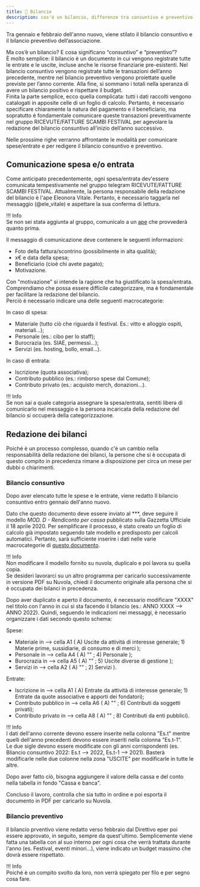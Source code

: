 ```yaml
---
title: 🏦 Bilancio
description: cos'è un bilancio, differenze tra consuntivo e preventivo, modulo di compilazione
---
```


Tra gennaio e febbraio dell'anno nuovo, viene stilato il bilancio consuntivo e il bilancio preventivo dell’associazione.

Ma cos’è un bilancio? E cosa significano “consuntivo” e “preventivo”?  
È molto semplice: il bilancio è un documento in cui vengono registrate tutte le entrate e le uscite, incluse anche le risorse finanziarie pre-esistenti. Nel bilancio consuntivo vengono registrate tutte le transazioni dell’anno precedente, mentre nel bilancio preventivo vengono proiettate quelle previste per l’anno corrente. Alla fine, si sommano i totali nella speranza di avere un bilancio positivo e rispettare il budget.  
Finita la parte semplice, ecco quella complicata: tutti i dati raccolti vengono catalogati in apposite celle di un foglio di calcolo. Pertanto, è necessario specificare chiaramente la natura del pagamento e il beneficiario, ma sopratutto è fondamentale comunicare queste transazioni preventivamente nel gruppo RICEVUTE/FATTURE SCAMBI FESTIVAL per agevolare la redazione del bilancio consuntivo all’inizio dell’anno successivo.

Nelle prossime righe verranno affrontante le modalità per comunicare spese/entrate e per redigere il bilancio consuntivo e preventivo.

## Comunicazione spesa e/o entrata

Come anticipato precedentemente, ogni spesa/entrata dev'essere comunicata tempestivamente nel gruppo telegram RICEVUTE/FATTURE SCAMBI FESTIVAL. Attualmente, la persona responsabile della redazione del bilancio è l'ape Eleonora Vitale. Pertanto, è necessario taggarla nel messaggio (@ele_vitale) e aspettare la sua conferma di lettura.

!!! Info  
Se non sei statə aggiuntə al gruppo, comunicalo a un [ape](https://manuale.scambi.org/staff/teams/#api) che provvederà quanto prima.

Il messaggio di comunicazione deve contenere le seguenti informazioni:

* Foto della fattura/scontrino (possibilmente in alta qualità);
* x€ e data della spesa;
* Beneficiario (cioè chi avete pagato);
* Motivazione.

Con "motivazione" si intende la ragione che ha giustificato la spesa/entrata. Comprendiamo che possa essere difficile categorizzare, ma è fondamentale per facilitare la redazione del bilancio.  
Perciò è necessario indicare una delle seguenti macrocategorie:

In caso di spesa:

* Materiale (tutto ciò che riguarda il festival. Es.: vitto e alloggio ospiti, materiali...);
* Personale (es.: cibo per lo staff);
* Burocrazia (es. SIAE, permessi...);
* Servizi (es. hosting, bollo, email...).

In caso di entrata:

* Iscrizione (quota associativa);
* Contributo pubblico (es.: rimborso spese dal Comune);
* Contributo privato (es.: acquisto merch, donazioni...).

!!! Info  
Se non sai a quale categoria assegnare la spesa/entrata, sentiti liberə di comunicarlo nel messaggio e la persona incaricata della redazione del bilancio si occuperà della categorizzazione.

## Redazione dei bilanci

Poiché è un processo complesso, quando c'è un cambio nella responsabilità della redazione dei bilanci, la persone che si è occupata di questo compito in precedenza rimane a disposizione per circa un mese per dubbi o chiarimenti.

### Bilancio consuntivo

Dopo aver elencato tutte le spese e le entrate, viene redatto Il bilancio consuntivo entro gennaio dell'anno nuovo.

Dato che questo documento deve essere inviato al \*\*\*, deve seguire il modello *MOD. D - Rendiconto per cassa* pubblicato sulla Gazzetta Ufficiale il 18 aprile 2020. Per semplificare il processo, è stato creato un foglio di calcolo già impostato seguendo tale modello e predisposto per calcoli automatici. Pertanto, sarà sufficiente inserire i dati nelle varie macrocategorie di [questo documento](https://nuvola.scambi.org/s/SSxFKD8T8cA2GYY).

!!! Info  
Non modificare il modello fornito su nuvola, duplicalo e poi lavora su quella copia.  
Se desideri lavorarci su un altro programma per caricarlo successivamente in versione PDF su Nuvola, chiedi il documento originale alla persona che si è occupata dei bilanci in precedenza.

Dopo aver duplicato e aperto il documento, è necessario modificare "XXXX" nel titolo con l'anno in cui si sta facendo il bilancio (es.: ANNO XXXX --> ANNO 2022). Quindi, seguendo le indicazioni nei messaggi, è necessario organizzare i dati secondo questo schema:

Spese:

* Materiale in --> cella A1 ( A) Uscite da attività di interesse generale; 1) Materie prime, sussidiarie, di consumo e di merci );
* Personale in --> cella A4 ( A) "" ; 4) Personale );
* Burocrazia in --> cella A5 ( A) "" ; 5) Uscite diverse di gestione );
* Servizi in --> cella A2 ( A) "" ; 2) Servizi ).

Entrate:

* Iscrizione in --> cella A1 ( A) Entrate da attività di interesse generale; 1) Entrate da quote associative e apporti dei fondatori);
* Contributo pubblico in --> cella A6 ( A) "" ; 6) Contributi da soggetti privati);
* Contributo privato in --> cella A8 ( A) "" ; 8) Contributi da enti pubblici).

!!! Info  
I dati dell'anno corrente devono essere inserite nella colonna "Es.t" mentre quelli dell'anno precedenti devono essere inseriti nella colonna "Es.t-1".  
Le due sigle devono essere modificate con gli anni corrispondenti (es. Bliancio consuntivo 2022: Es.t --> 2022, Es.t-1 --> 2021). Basterà modificarle nelle due colonne nella zona "USCITE" per modificarle in tutte le altre.

Dopo aver fatto ciò, bisogna aggiungere il valore della cassa e del conto nella tabella in fondo "Cassa e banca".

Concluso il lavoro, controlla che sia tutto in ordine e poi esporta il documento in PDF per caricarlo su Nuvola.

### Bilancio preventivo

Il bilancio prventivo viene redatto verso febbraio dal Direttivo eper poi essere approvato, in seguito, sempre da quest'ultimo. Semplicemente viene fatta una tabella con al suo interno per ogni cosa che verrà trattata durante l'anno (es. Festival, eventi minori...), viene indicato un budget massimo che dovrà essere rispettato.

!!! Info  
Poiché è un compito svolto da loro, non verrà spiegato per filo e per segno cosa fare.